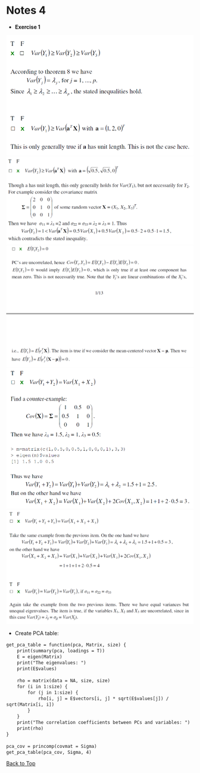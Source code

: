 <h1 id = "0">Notes 4</h1>

- **Exercise 1**

![1](pic/1.png)
![2](pic/2.png)
![3](pic/3.png)
![4](pic/4.png)
![5](pic/5.png)

- Create PCA table: 

```
get_pca_table = function(pca, Matrix, size) {
    print(summary(pca, loadings = T))
    E = eigen(Matrix)
    print("The eigenvalues: ")
    print(E$values)

    rho = matrix(data = NA, size, size)
    for (i in 1:size) {
        for (j in 1:size) {
            rho[i, j] = E$vectors[i, j] * sqrt(E$values[j]) / sqrt(Matrix[i, i])
        }
    }
    print("The correlation coefficients between PCs and variables: ")
    print(rho)
}

pca_cov = princomp(covmat = Sigma)
get_pca_table(pca_cov, Sigma, 4)
```


[Back to Top](#0)